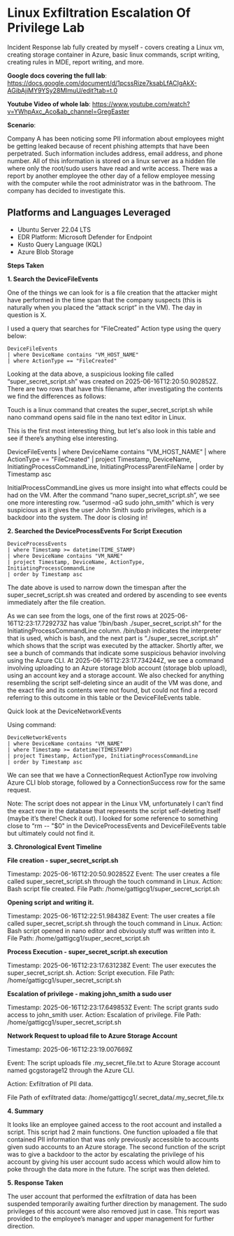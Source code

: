# Linux Exfiltration Escalation Of Privilege Lab
Incident Response lab fully created by myself - covers creating a Linux vm, creating storage container in Azure, basic linux commands, script writing, creating rules in MDE, report writing, and more. 

**Google docs covering the full lab**: https://docs.google.com/document/d/1pcssRize7ksabLfACIgAkX-AGibAjiMY9YSy28MlmuU/edit?tab=t.0

**Youtube Video of whole lab**: https://www.youtube.com/watch?v=YWhpAxc_Aco&ab_channel=GregEaster

**Scenario**: 

Company A has been noticing some PII information about employees might be getting leaked because of recent phishing attempts that have been perpetrated. Such information includes address, email address, and phone number. All of this information is stored on a linux server as a hidden file where only the root/sudo users have read and write access. There was a report by another employee the other day of a fellow employee messing with the computer while the root administrator was in the bathroom. The company has decided to investigate this. 

## Platforms and Languages Leveraged
- Ubuntu Server 22.04 LTS
- EDR Platform: Microsoft Defender for Endpoint
- Kusto Query Language (KQL)
- Azure Blob Storage


**Steps Taken**



**1. Search the DeviceFileEvents**

One of the things we can look for is a file creation that the attacker might have performed in the time span that the company suspects (this is naturally when you placed the “attack script” in the VM). The day in question is X. 

I used a query that searches for “FileCreated” Action type using the query below:

```kql
DeviceFileEvents
| where DeviceName contains "VM_HOST_NAME"
| where ActionType == "FileCreated"
```

Looking at the data above, a suspicious looking file called “super_secret_script.sh” was created on 2025-06-16T12:20:50.902852Z. There are two rows that have this filename, after investigating the contents we find the differences as follows:

Touch is a linux command that creates the super_secret_script.sh while nano command opens said file in the nano text editor in Linux. 

This is the first most interesting thing, but let's also look in this table and see if there’s anything else interesting. 

DeviceFileEvents
| where DeviceName contains "VM_HOST_NAME"
| where ActionType == "FileCreated"
| project Timestamp, DeviceName, InitiatingProcessCommandLine, InitiatingProcessParentFileName
| order by Timestamp asc

InitialProcessCommandLine gives us more insight into what effects could be had on the VM. After the command “nano super_secret_script.sh”, we see one more interesting row. “usermod -aG sudo john_smith” which is very suspicious as it gives the user John Smith sudo privileges, which is a backdoor into the system. The door is closing in! 


**2. Searched the DeviceProcessEvents For Script Execution**

```kql
DeviceProcessEvents
| where Timestamp >= datetime(TIME_STAMP)
| where DeviceName contains "VM_NAME"
| project Timestamp, DeviceName, ActionType, InitiatingProcessCommandLine
| order by Timestamp asc
```

The date above is used to narrow down the timespan after the super_secret_script.sh was created and ordered by ascending to see events immediately after the file creation. 

As we can see from the logs, one of the first rows at 2025-06-16T12:23:17.729273Z has value “/bin/bash ./super_secret_script.sh” for the InitiatingProcessCommandLine column. /bin/bash indicates the interpreter that is used, which is bash, and the next part is “./super_secret_script.sh” which shows that the script was executed by the attacker. Shortly after, we see a bunch of commands that indicate some suspicious behavior involving using the Azure CLI. At 2025-06-16T12:23:17.734244Z, we see a command involving uploading to an Azure storage blob account (storage blob upload), using an account key and a storage account. We also checked for anything resembling the script self-deleting since an audit of the VM was done, and the exact file and its contents were not found, but could not find a record referring to this outcome in this table or the DeviceFileEvents table. 

Quick look at the DeviceNetworkEvents

Using command:

```kql
DeviceNetworkEvents
| where DeviceName contains "VM_NAME"
| where Timestamp >= datetime(TIMESTAMP)
| project Timestamp, ActionType, InitiatingProcessCommandLine
| order by Timestamp asc
```

We can see that we have a ConnectionRequest ActionType row involving Azure CLI blob storage, followed by a ConnectionSuccess row for the same request. 

Note: The script does not appear in the Linux VM, unfortunately I can’t find the exact row in the database that represents the script self-deleting itself (maybe it’s there! Check it out). I looked for some reference to something close to “rm -- "$0" in the DeviceProcessEvents and DeviceFileEvents table but ultimately could not find it. 


**3. Chronological Event Timeline**



**File creation - super_secret_script.sh**


Timestamp: 2025-06-16T12:20:50.902852Z
Event: The user creates a file called super_secret_script.sh through the touch command in Linux. 
Action: Bash script file created.
File Path: /home/gattigcg1/super_secret_script.sh


**Opening script and writing it.** 


Timestamp: 2025-06-16T12:22:51.98438Z
Event: The user creates a file called super_secret_script.sh through the touch command in Linux. 
Action: Bash script opened in nano editor and obviously stuff was written into it.
File Path: /home/gattigcg1/super_secret_script.sh


**Process Execution - super_secret_script.sh execution**


Timestamp: 2025-06-16T12:23:17.631238Z
Event: The user executes the super_secret_script.sh.
Action: Script execution.
File Path: /home/gattigcg1/super_secret_script.sh


**Escalation of privilege - making john_smith a sudo user**


Timestamp: 2025-06-16T12:23:17.649853Z
Event: The script grants sudo access to john_smith user. 
Action: Escalation of privilege.
File Path: /home/gattigcg1/super_secret_script.sh


**Network Request to upload file to Azure Storage Account**

	
Timestamp: 2025-06-16T12:23:19.007669Z

Event: The script uploads file .my_secret_file.txt to Azure Storage account named gcgstorage12 through the Azure CLI. 

Action: Exfiltration of PII data.

File Path of exfiltrated data: /home/gattigcg1/.secret_data/.my_secret_file.tx



**4. Summary**

It looks like an employee gained access to the root account and installed a script. This script had 2 main functions. One function uploaded a file that contained PII information that was only previously accessible to accounts given sudo accounts to an Azure storage. The second function of the script was to give a backdoor to the actor by escalating the privilege of his account by giving his user account sudo access which would allow him to poke through the data more in the future. The script was then deleted. 


**5. Response Taken**

The user account that performed the exfiltration of data has been suspended temporarily awaiting further direction by management. The sudo privileges of this account were also removed just in case. This report was provided to the employee’s manager and upper management for further direction. 


